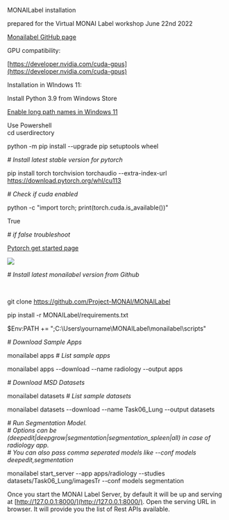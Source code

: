 MONAILabel installation 

prepared for the Virtual MONAI Label workshop June 22nd 2022

[Monailabel GitHub page](https://github.com/Project-MONAI/MONAILabel)

GPU compatibility: 

[https://developer.nvidia.com/cuda-gpus](https://developer.nvidia.com/cuda-gpus)

Installation in WIndows 11:

Install Python 3.9 from Windows Store

[Enable long path names in Windows 11](https://thegeekpage.com/make-windows-11-accept-file-paths-over-260-characters/)

Use Powershell  
cd userdirectory

python -m pip install --upgrade pip setuptools wheel

_\# Install latest stable version for pytorch_

pip install torch torchvision torchaudio --extra-index-url https://download.pytorch.org/whl/cu113

_\# Check if cuda enabled_

python -c "import torch; print(torch.cuda.is\_available())"

True

_\# if false troubleshoot_

[Pytorch get started page](https://pytorch.org/get-started/locally/)

![](https://lh6.googleusercontent.com/6YITAKuz-Ap3IKQGt_6keytnR62ySZ2H-eSMw5NS7CGb5JYewbqdO_vUEfJP8KaSjliBXx3S8bha71WyYHd-pHu8aphc-CmMoAHoOJcpyp_2b4RVeXzcBYX6wpa2-oifHr-Hkrqcm1S77V75rg)

_\# Install latest monailabel version from Github_

  
 

git clone https://github.com/Project-MONAI/MONAILabel

pip install -r MONAILabel/requirements.txt

$Env:PATH += ";C:\\Users\\yourname\\MONAILabel\\monailabel\\scripts"

  
_\# Download Sample Apps_

monailabel apps _\# List sample apps_

monailabel apps --download --name radiology --output apps

_\# Download MSD Datasets_

monailabel datasets _\# List sample datasets_

monailabel datasets --download --name Task06\_Lung --output datasets

_\# Run Segmentation Model._  
_\# Options can be (deepedit|deepgrow|segmentation|segmentation\_spleen|all) in case of radiology app._  
_\# You can also pass comma seperated models like --conf models deepedit,segmentation_

monailabel start\_server --app apps/radiology --studies datasets/Task06\_Lung/imagesTr --conf models segmentation

Once you start the MONAI Label Server, by default it will be up and serving at [http://127.0.0.1:8000/](http://127.0.0.1:8000/). Open the serving URL in browser. It will provide you the list of Rest APIs available.
